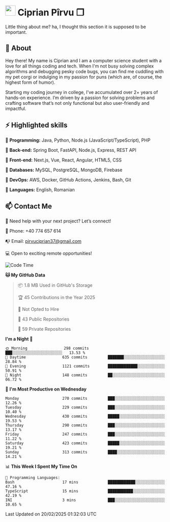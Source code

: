 # <img height="32px" src="https://user-images.githubusercontent.com/74038190/216122041-518ac897-8d92-4c6b-9b3f-ca01dcaf38ee.png"> Ciprian Pîrvu ❐ </h1>

Little thing about me? ha, I thought this section it is supposed to be important.

## 🧐 About

Hey there! My name is Ciprian and I am a computer science student with a love for all things coding and tech. When I'm not busy solving complex algorithms and debugging pesky code bugs, you can find me cuddling with my pet corgi or indulging in my passion for puns (which are, of course, the highest form of humor).

Starting my coding journey in college, I've accumulated over 2+ years of hands-on experience. I’m driven by a passion for solving problems and crafting software that’s not only functional but also user-friendly and impactful.


## ⚡ Highlighted skills

🎯 **Programming:** Java, Python, Node.js (JavaScript/TypeScript), PHP

🎯 **Back-end:** Spring Boot, FastAPI, Node.js, Express, REST API

🎯 **Front-end:** Next.js, Vue, React, Angular, HTML5, CSS

🎯 **Databases:** MySQL, PostgreSQL, MongoDB, Firebase

🎯 **DevOps:** AWS, Docker, GitHub Actions, Jenkins, Bash, Git

🎯 **Languages:** English, Romanian



## 📫 Contact Me

🤝 Need help with your next project? Let’s connect!

📱 Phone: +40 774 657 614

📭 Email: pirvuciprian37@gmail.com


💻 Open to exciting remote opportunities!

<!--START_SECTION:waka-->
![Code Time](http://img.shields.io/badge/Code%20Time-2%2C274%20hrs%2025%20mins-blue)

**🐱 My GitHub Data** 

> 📦 1.8 MB Used in GitHub's Storage 
 > 
> 🏆 45 Contributions in the Year 2025
 > 
> 🚫 Not Opted to Hire
 > 
> 📜 43 Public Repositories 
 > 
> 🔑 59 Private Repositories 
 > 
**I'm a Night 🦉** 

```text
🌞 Morning                298 commits         ███░░░░░░░░░░░░░░░░░░░░░░   13.53 % 
🌆 Daytime                635 commits         ███████░░░░░░░░░░░░░░░░░░   28.84 % 
🌃 Evening                1121 commits        █████████████░░░░░░░░░░░░   50.91 % 
🌙 Night                  148 commits         ██░░░░░░░░░░░░░░░░░░░░░░░   06.72 % 
```
📅 **I'm Most Productive on Wednesday** 

```text
Monday                   270 commits         ███░░░░░░░░░░░░░░░░░░░░░░   12.26 % 
Tuesday                  229 commits         ███░░░░░░░░░░░░░░░░░░░░░░   10.40 % 
Wednesday                430 commits         █████░░░░░░░░░░░░░░░░░░░░   19.53 % 
Thursday                 290 commits         ███░░░░░░░░░░░░░░░░░░░░░░   13.17 % 
Friday                   247 commits         ███░░░░░░░░░░░░░░░░░░░░░░   11.22 % 
Saturday                 423 commits         █████░░░░░░░░░░░░░░░░░░░░   19.21 % 
Sunday                   313 commits         ████░░░░░░░░░░░░░░░░░░░░░   14.21 % 
```


📊 **This Week I Spent My Time On** 

```text
💬 Programming Languages: 
Bash                     17 mins             ████████████░░░░░░░░░░░░░   47.16 % 
TypeScript               15 mins             ███████████░░░░░░░░░░░░░░   42.19 % 
INI                      3 mins              ███░░░░░░░░░░░░░░░░░░░░░░   10.65 % 
```


 Last Updated on 20/02/2025 01:32:03 UTC
<!--END_SECTION:waka-->
